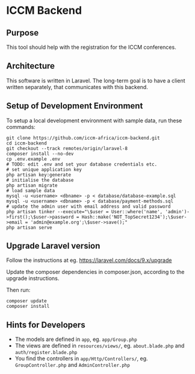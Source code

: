 ICCM Backend
============

Purpose
-------

This tool should help with the registration for the ICCM conferences.

Architecture
------------

This software is written in Laravel.
The long-term goal is to have a client written separately, that communicates with this backend.

Setup of Development Environment
--------------------------------

To setup a local development environment with sample data, run these commands:

```
git clone https://github.com/iccm-africa/iccm-backend.git
cd iccm-backend
git checkout --track remotes/origin/laravel-8
composer install --no-dev
cp .env.example .env
# TODO: edit .env and set your database credentials etc.
# set unique application key
php artisan key:generate
# initialise the database
php artisan migrate
# load sample data
mysql -u <username> <dbname> -p < database/database-example.sql
mysql -u <username> <dbname> -p < database/payment-methods.sql
# update the admin user with email address and valid password
php artisan tinker --execute="\$user = User::where('name', 'admin')->first();\$user->password = Hash::make('NOT_TopSecret1234');\$user->email = 'admin@example.org';\$user->save();"
php artisan serve
```

Upgrade Laravel version
-----------------------

Follow the instructions at eg. https://laravel.com/docs/9.x/upgrade

Update the composer dependencies in composer.json, according to the upgrade instructions.

Then run:

```
composer update
composer install
```

Hints for Developers
--------------------

* The models are defined in `app`, eg. `app/Group.php`
* The views are defined in `resources/views/`, eg. `about.blade.php` and `auth/register.blade.php`
* You find the controllers in `app/Http/Controllers/`, eg. `GroupController.php` and `AdminController.php`
